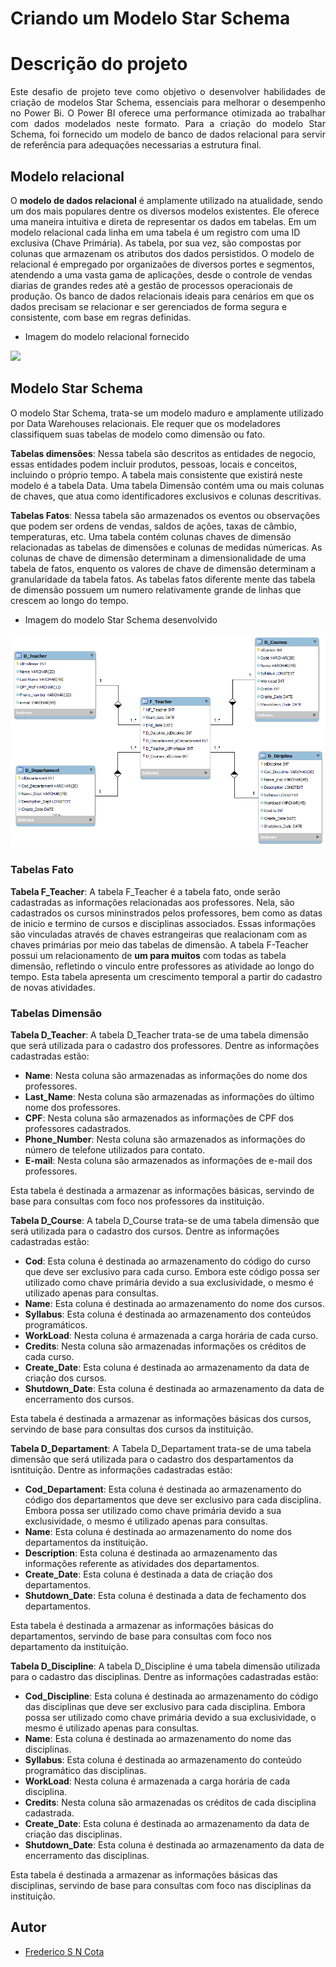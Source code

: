 # Criando um Modelo Star Schema 
# Descrição do projeto

<p align="justify"> 
Este desafio de projeto teve como objetivo o desenvolver habilidades de criação de modelos Star Schema, essenciais para melhorar o desempenho no Power Bi. O Power BI oferece uma performance otimizada ao trabalhar com dados modelados neste formato. Para a criação do modelo Star Schema, foi fornecido um modelo de banco de dados relacional para servir de referência para adequações necessarias a estrutura final.
</p>

## Modelo relacional
<p align="justify">
 
 O **modelo de dados relacional** é amplamente utilizado na atualidade, sendo um dos mais populares dentre os diversos modelos existentes. Ele oferece uma maneira intuitiva e direta de representar os dados em tabelas. Em um modelo relacional cada linha em uma tabela é um registro com uma ID exclusiva (Chave Primária). As tabela, por sua vez, são compostas por colunas  que armazenam os atributos dos dados persistidos.
 O modelo de relacional é empregado por organizaões de diversos portes e segmentos, atendendo a uma vasta gama de aplicações, desde o controle de vendas diarias de grandes redes até a gestão de processos operacionais de produção. Os banco de dados relacionais ideais para cenários em que os dados precisam se relacionar e ser gerenciados de forma segura e consistente, com base em regras definidas.
</p>

 - Imagem do modelo relacional fornecido
<div aling="center">
 <img src="https://github.com/FredericoSander/Power-BI/blob/main/Criando%20um%20Star%20Schema/Imagens/Modelo%20de%20refer%C3%AAncia.png">
</div>

## Modelo Star Schema 
<p align="justify"> 
 
 O modelo Star Schema, trata-se um modelo maduro e amplamente utilizado por Data Warehouses relacionais. Ele requer que os modeladores classifiquem suas tabelas de modelo como dimensão ou fato.

 **Tabelas dimensões**: Nessa tabela são descritos as entidades de negocio, essas entidades podem incluir produtos, pessoas, locais e conceitos, incluindo o próprio tempo. A tabela mais consistente que existirá neste modelo é a tabela Data. Uma tabela Dimensão contém uma ou mais colunas de chaves, que atua como identificadores exclusivos e colunas descritivas.

 **Tabelas Fatos**: Nessa tabela são armazenados os eventos ou observações que podem ser ordens de vendas, saldos de ações, taxas de câmbio, temperaturas, etc. Uma tabela contém colunas chaves de dimensão relacionadas as tabelas de dimensões e colunas de medidas númericas. As colunas de chave de dimensão determinam a dimensionalidade de uma tabela de fatos, enquento os valores de chave de dimensão determinam a granularidade da tabela fatos. As tabelas fatos diferente mente das tabela de dimensão possuem um numero relativamente grande de linhas que crescem ao longo do tempo.
</P>

 - Imagem do modelo Star Schema desenvolvido
<div aling="center">
 <img src="https://github.com/FredericoSander/Power-BI/blob/main/Criando%20um%20Star%20Schema/Imagens/Modelo%20StarSchema.png">
</div>

### Tabelas Fato
<p align="justify"> 
 
**Tabela F_Teacher**: A tabela F_Teacher é a tabela fato, onde serão cadastradas as informações relacionadas aos professores. Nela, são cadastrados os cursos mininstrados pelos professores, bem como as datas de inicio e termino de cursos e disciplinas associados. Essas informações são vinculadas através de chaves estrangeiras que realacionam  com as chaves  primárias por meio das tabelas de dimensão. A tabela F-Teacher possui um relacionamento de **um para muitos** com todas as tabela dimensão, refletindo o vinculo entre professores as atividade ao longo do tempo. Esta tabela apresenta um crescimento temporal a partir do cadastro de novas atividades.

### Tabelas Dimensão

**Tabela D_Teacher**: A tabela D_Teacher trata-se de uma tabela dimensão que será utilizada para o cadastro dos professores. Dentre as informações cadastradas estão:

- **Name**: Nesta coluna são armazenadas as informações do nome dos professores.
- **Last_Name**: Nesta coluna são armazenadas as informações do último nome dos professores.
- **CPF**: Nesta coluna são armazenados as informações de CPF dos professores cadastrados.
- **Phone_Number**: Nesta coluna são armazenados as informações do número de telefone utilizados para contato.
- **E-mail**:  Nesta coluna são armazenados as informações de e-mail dos professores.

Esta tabela é destinada a armazenar as informações básicas, servindo de base para consultas com foco nos professores da instituição.

**Tabela D_Course**: A tabela D_Course trata-se de uma tabela dimensão que será utilizada para o cadastro dos cursos. Dentre as informações cadastradas estão:

- **Cod**: Esta coluna é destinada ao armazenamento do código do curso que deve ser exclusivo para cada curso. Embora este código possa ser utilizado como chave primária devido a sua exclusividade, o mesmo é utilizado apenas para consultas.
- **Name**: Esta coluna é destinada ao armazenamento do nome dos cursos.
- **Syllabus**: Esta coluna é destinada ao armazenamento dos conteúdos programáticos.
- **WorkLoad**: Nesta coluna é armazenada a carga horária de cada curso.
- **Credits**:  Nesta coluna são armazenadas informações os créditos de cada curso.
- **Create_Date**: Esta coluna é destinada ao armazenamento da data de criação dos cursos.
- **Shutdown_Date**:  Esta coluna é destinada ao armazenamento da data de encerramento dos cursos.

 Esta tabela é destinada a armazenar as informações básicas dos cursos, servindo de base para consultas dos cursos da instituição. 

**Tabela D_Departament**: A Tabela D_Departament trata-se de uma tabela dimensão que será utilizada para o cadastro dos despartamentos da isntituição. Dentre as informações cadastradas estão:

- **Cod_Departament**: Esta coluna é destinada ao armazenamento do código dos departamentos que deve ser exclusivo para cada disciplina. Embora possa ser utilizado como chave primária devido a sua exclusividade, o mesmo é utilizado apenas para consultas.
- **Name**: Esta coluna é destinada ao armazenamento do nome dos departamentos da instituição.
- **Description**: Esta coluna é destinada ao armazenamento das informações referente as atividades dos departamentos.
- **Create_Date**: Esta coluna é destinada a data de criação dos departamentos.
- **Shutdown_Date**:  Esta coluna é destinada a data de fechamento dos departamentos.

 Esta tabela é destinada a armazenar as informações básicas do departamentos, servindo de base para consultas com foco nos departamento da instituição. 

**Tabela D_Discipline**: A tabela D_Discipline é uma tabela dimensão utilizada para o cadastro das disciplinas. Dentre as informações cadastradas estão:

- **Cod_Discipline**: Esta coluna é destinada ao armazenamento do código das disciplinas que deve ser exclusivo para cada disciplina. Embora possa ser utilizado como chave primária devido a sua exclusividade, o mesmo é utilizado apenas para consultas.
- **Name**: Esta coluna é destinada ao armazenamento do nome das disciplinas.
- **Syllabus**: Esta coluna é destinada ao armazenamento do conteúdo programático das disciplinas.
- **WorkLoad**: Nesta coluna é armazenada a carga horária de cada disciplina.
- **Credits**:  Nesta coluna são armazenadas os créditos de cada disciplina cadastrada.
- **Create_Date**: Esta coluna é destinada ao armazenamento da data de criação das disciplinas.
- **Shutdown_Date**:  Esta coluna é destinada ao armazenamento da data de encerramento das disciplinas.

Esta tabela é destinada a armazenar as informações básicas das disciplinas, servindo de base para consultas com foco nas disciplinas da instituição. 
</p>

## Autor

- [Frederico S N Cota](https://github.com/Sanderfn)
